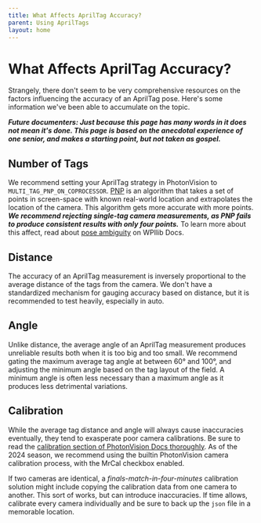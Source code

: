 ```yaml
---
title: What Affects AprilTag Accuracy?
parent: Using AprilTags
layout: home
---
```


# What Affects AprilTag Accuracy?

Strangely, there don't seem to be very comprehensive resources on the factors influencing the accuracy of an AprilTag pose. Here's some information we've been able to accumulate on the topic.

_**Future documenters: Just because this page has many words in it does not mean it's done. This page is based on the anecdotal experience of one senior, and makes a starting point, but not taken as gospel.**_

## Number of Tags

We recommend setting your AprilTag strategy in PhotonVision to `MULTI_TAG_PNP_ON_COPROCESSOR`. [PNP](https://en.wikipedia.org/wiki/Perspective-n-Point) is an algorithm that takes a set of points in screen-space with known real-world location and extrapolates the location of the camera. This algorithm gets more accurate with more points. _**We recommend rejecting single-tag camera measurements, as PNP fails to produce consistent results with only four points.**_ To learn more about this affect, read about [pose ambiguity](https://docs.wpilib.org/en/stable/docs/software/vision-processing/apriltag/apriltag-intro.html#d-to-3d-ambiguity) on WPIlib Docs.

## Distance

The accuracy of an AprilTag measurement is inversely proportional to the average distance of the tags from the camera. We don't have a standardized mechanism for gauging accuracy based on distance, but it is recommended to test heavily, especially in auto. 

## Angle

Unlike distance, the average angle of an AprilTag measurement produces unreliable results both when it is too big and too small. We recommend gating the maximum average tag angle at between 60° and 100°, and adjusting the minimum angle based on the tag layout of the field. A minimum angle is often less necessary than a maximum angle as it produces less detrimental variations.

## Calibration

While the average tag distance and angle will always cause inaccuracies eventually, they tend to exasperate poor camera calibrations. Be sure to read the [calibration section of PhotonVision Docs thoroughly](https://docs.photonvision.org/en/latest/docs/calibration/calibration.html). As of the 2024 season, we recommend using the builtin PhotonVision camera calibration process, with the MrCal checkbox enabled.

If two cameras are identical, a _finals-match-in-four-minutes_ calibration solution might include copying the calibration data from one camera to another. This sort of works, but can introduce inaccuracies. If time allows, calibrate every camera individually and be sure to back up the `json` file in a memorable location.